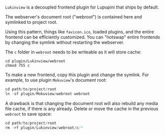 `Lukinview` is a decoupled frontend plugin for Lupupini that ships by default.

The webserver's document root ("webroot") is contained here and symlinked to project root.

Using this pattern, things like `favicon.ico`, loaded plugins, and the entire frontend can be efficiently customized. You can "hotswap" entire frontends by changing the symlink without restarting the webserver.

The `c` folder in `webroot` needs to be writeable as it will store cache:

```shell
cd plugin/Lukinview/webroot
chmod 755 c
```

To make a new frontend, copy this plugin and change the symlink. For example, to use plugin `Mokuview`'s document root:

```php
cd path/to/project/root
ln -sf plugin/Mokuview/webroot webroot
```

A drawback is that changing the document root will also rebuild any media file cache, if there is any already. Delete or move the cache in the previous `webroot` to save space:

```php
cd path/to/project/root
rm -rf plugin/Lukinview/webroot/c/*
```
